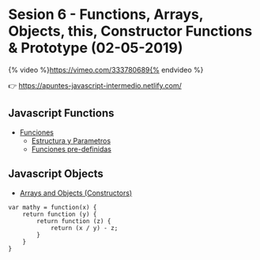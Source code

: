 # Sesion 6 -  Functions, Arrays, Objects, this, Constructor Functions & Prototype (02-05-2019) 

{% video %}https://vimeo.com/333780689{% endvideo %}

👉 <https://apuntes-javascript-intermedio.netlify.com/>

## Javascript Functions

- [Funciones](https://github.com/juanmaguitar/javascript-notes/tree/master/markdown-en/04-functions#functions)
  - [Estructura y Parametros](https://github.com/juanmaguitar/javascript-notes/tree/master/markdown-en/04-functions#parameters)
  - [Funciones pre-definidas](https://github.com/juanmaguitar/javascript-notes/tree/master/markdown-en/04-functions#pre-defined-functions)
  
## Javascript Objects

- [Arrays and Objects (Constructors)](https://github.com/juanmaguitar/javascript-notes/blob/master/markdown-en/05-arrays-objects)

```
var mathy = function(x) {
    return function (y) {
        return function (z) {
            return (x / y) - z;
        }
    }
}
```
